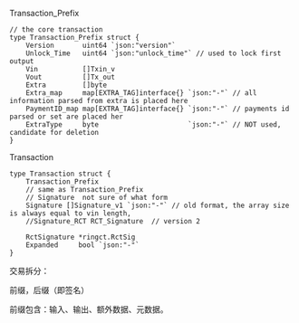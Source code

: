 Transaction\_Prefix

    // the core transaction
    type Transaction_Prefix struct {
        Version       uint64 `json:"version"`
        Unlock_Time   uint64 `json:"unlock_time"` // used to lock first output
        Vin           []Txin_v
        Vout          []Tx_out
        Extra         []byte
        Extra_map     map[EXTRA_TAG]interface{} `json:"-"` // all information parsed from extra is placed here
        PaymentID_map map[EXTRA_TAG]interface{} `json:"-"` // payments id parsed or set are placed her
        ExtraType     byte                      `json:"-"` // NOT used, candidate for deletion
    }

Transaction

    type Transaction struct {
        Transaction_Prefix
        // same as Transaction_Prefix
        // Signature  not sure of what form
        Signature []Signature_v1 `json:"-"` // old format, the array size is always equal to vin length,
        //Signature_RCT RCT_Signature  // version 2

        RctSignature *ringct.RctSig
        Expanded     bool `json:"-"`
    }

交易拆分：

前缀，后缀（即签名）

前缀包含：输入、输出、额外数据、元数据。



